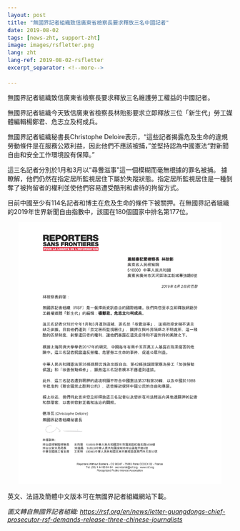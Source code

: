 ```yaml
---
layout: post
title: "無國界記者組織致信廣東省檢察長要求釋放三名中國記者"
date: 2019-08-02
tags: [news-zht, support-zht]
image: images/rsfletter.png
lang: zht
lang-ref: 2019-08-02-rsfletter
excerpt_separator: <!--more-->

---
```



無國界記者組織致信廣東省檢察長要求釋放三名維護勞工權益的中國記者。

無國界記者組織今天致信廣東省檢察長林貽影要求立即釋放三位「新生代」勞工媒體編輯楊鄭君、危志立及柯成兵。

無國界記者組織秘書長Christophe Deloire表示，“這些記者揭露危及生命的違規勞動條件是在服務公眾利益，因此他們不應該被捕，”並堅持認為中國憲法“對新聞自由和安全工作環境設有保障。”

這三名記者分別於1月和3月以“尋釁滋事”這一個模糊而毫無根據的罪名被捕。 據瞭解，他們仍然在指定居所監視居住下屬於失蹤狀態。指定居所監視居住是一種剝奪了被拘留者的權利並使他們容易遭受酷刑和虐待的拘留方式。

目前中國至少有114名記者和博主在危及生命的條件下被關押。在無國界記者組織的2019年世界新聞自由指數中，該國在180個國家中排名第177位。

<div style="text-align:center"><img src="/images/rsfletter-zht.jpg" width="90%"/></div>

英文、法語及簡體中文版本可在無國界記者組織網站下載。

<em>圖文轉自無國界記者組織: <https://rsf.org/en/news/letter-guangdongs-chief-prosecutor-rsf-demands-release-three-chinese-journalists></em>
